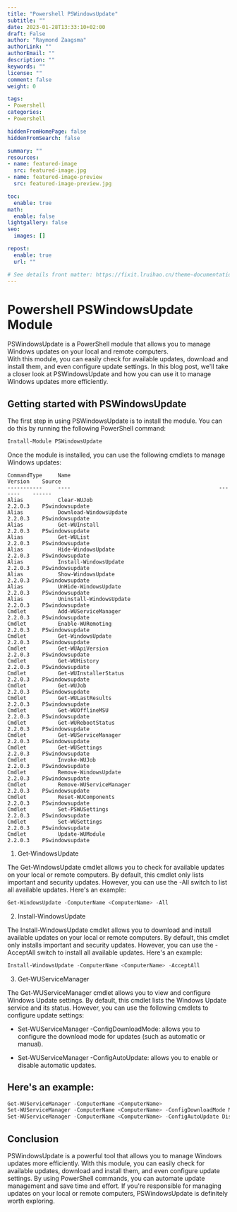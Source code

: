 ```yaml
---
title: "Powershell PSWindowsUpdate"
subtitle: ""
date: 2023-01-28T13:33:10+02:00
draft: False
author: "Raymond Zaagsma"
authorLink: ""
authorEmail: ""
description: ""
keywords: ""
license: ""
comment: false
weight: 0

tags:
- Powershell
categories:
- Powershell

hiddenFromHomePage: false
hiddenFromSearch: false

summary: ""
resources:
- name: featured-image
  src: featured-image.jpg
- name: featured-image-preview
  src: featured-image-preview.jpg

toc:
  enable: true
math:
  enable: false
lightgallery: false
seo:
  images: []

repost:
  enable: true
  url: ""

# See details front matter: https://fixit.lruihao.cn/theme-documentation-content/#front-matter
---
```


<!--more-->

# Powershell PSWindowsUpdate Module

PSWindowsUpdate is a PowerShell module that allows you to manage Windows updates on your local and remote computers.  
With this module, you can easily check for available updates, download and install them, and even configure update settings. In this blog post, we'll take a closer look at PSWindowsUpdate and how you can use it to manage Windows updates more efficiently.

## Getting started with PSWindowsUpdate

The first step in using PSWindowsUpdate is to install the module. You can do this by running the following PowerShell command:

```powershell
Install-Module PSWindowsUpdate
```

Once the module is installed, you can use the following cmdlets to manage Windows updates:

```
CommandType     Name                                               Version    Source
-----------     ----                                               -------    ------
Alias           Clear-WUJob                                        2.2.0.3    PSwindowsupdate
Alias           Download-WindowsUpdate                             2.2.0.3    PSwindowsupdate
Alias           Get-WUInstall                                      2.2.0.3    PSwindowsupdate
Alias           Get-WUList                                         2.2.0.3    PSwindowsupdate
Alias           Hide-WindowsUpdate                                 2.2.0.3    PSwindowsupdate
Alias           Install-WindowsUpdate                              2.2.0.3    PSwindowsupdate
Alias           Show-WindowsUpdate                                 2.2.0.3    PSwindowsupdate
Alias           UnHide-WindowsUpdate                               2.2.0.3    PSwindowsupdate
Alias           Uninstall-WindowsUpdate                            2.2.0.3    PSwindowsupdate
Cmdlet          Add-WUServiceManager                               2.2.0.3    PSwindowsupdate
Cmdlet          Enable-WURemoting                                  2.2.0.3    PSwindowsupdate
Cmdlet          Get-WindowsUpdate                                  2.2.0.3    PSwindowsupdate
Cmdlet          Get-WUApiVersion                                   2.2.0.3    PSwindowsupdate
Cmdlet          Get-WUHistory                                      2.2.0.3    PSwindowsupdate
Cmdlet          Get-WUInstallerStatus                              2.2.0.3    PSwindowsupdate
Cmdlet          Get-WUJob                                          2.2.0.3    PSwindowsupdate
Cmdlet          Get-WULastResults                                  2.2.0.3    PSwindowsupdate
Cmdlet          Get-WUOfflineMSU                                   2.2.0.3    PSwindowsupdate
Cmdlet          Get-WURebootStatus                                 2.2.0.3    PSwindowsupdate
Cmdlet          Get-WUServiceManager                               2.2.0.3    PSwindowsupdate
Cmdlet          Get-WUSettings                                     2.2.0.3    PSwindowsupdate
Cmdlet          Invoke-WUJob                                       2.2.0.3    PSwindowsupdate
Cmdlet          Remove-WindowsUpdate                               2.2.0.3    PSwindowsupdate
Cmdlet          Remove-WUServiceManager                            2.2.0.3    PSwindowsupdate
Cmdlet          Reset-WUComponents                                 2.2.0.3    PSwindowsupdate
Cmdlet          Set-PSWUSettings                                   2.2.0.3    PSwindowsupdate
Cmdlet          Set-WUSettings                                     2.2.0.3    PSwindowsupdate
Cmdlet          Update-WUModule                                    2.2.0.3    PSwindowsupdate
```


1. Get-WindowsUpdate

The Get-WindowsUpdate cmdlet allows you to check for available updates on your local or remote computers. By default, this cmdlet only lists important and security updates. However, you can use the -All switch to list all available updates. Here's an example:

```powershell
Get-WindowsUpdate -ComputerName <ComputerName> -All
```

2. Install-WindowsUpdate

The Install-WindowsUpdate cmdlet allows you to download and install available updates on your local or remote computers. By default, this cmdlet only installs important and security updates. However, you can use the -AcceptAll switch to install all available updates. Here's an example:

```powershell
Install-WindowsUpdate -ComputerName <ComputerName> -AcceptAll
```

3. Get-WUServiceManager

The Get-WUServiceManager cmdlet allows you to view and configure Windows Update settings. By default, this cmdlet lists the Windows Update service and its status. However, you can use the following cmdlets to configure update settings:

- Set-WUServiceManager -ConfigDownloadMode: allows you to configure the download mode for updates (such as automatic or manual).

- Set-WUServiceManager -ConfigAutoUpdate: allows you to enable or disable automatic updates.

## Here's an example:

```powershell
Get-WUServiceManager -ComputerName <ComputerName>
Set-WUServiceManager -ComputerName <ComputerName> -ConfigDownloadMode Manual
Set-WUServiceManager -ComputerName <ComputerName> -ConfigAutoUpdate Disabled
```

## Conclusion

PSWindowsUpdate is a powerful tool that allows you to manage Windows updates more efficiently. With this module, you can easily check for available updates, download and install them, and even configure update settings. By using PowerShell commands, you can automate update management and save time and effort. If you're responsible for managing updates on your local or remote computers, PSWindowsUpdate is definitely worth exploring.